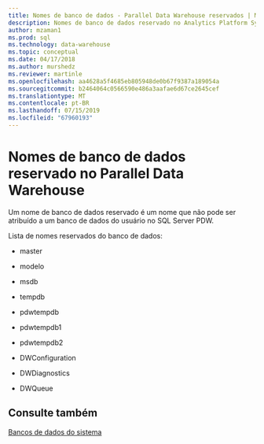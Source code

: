 ```yaml
---
title: Nomes de banco de dados - Parallel Data Warehouse reservados | Microsoft Docs
description: Nomes de banco de dados reservado no Analytics Platform System Parallel Data Warehouse.
author: mzaman1
ms.prod: sql
ms.technology: data-warehouse
ms.topic: conceptual
ms.date: 04/17/2018
ms.author: murshedz
ms.reviewer: martinle
ms.openlocfilehash: aa4628a5f4685eb805948de0b67f9387a189054a
ms.sourcegitcommit: b2464064c0566590e486a3aafae6d67ce2645cef
ms.translationtype: MT
ms.contentlocale: pt-BR
ms.lasthandoff: 07/15/2019
ms.locfileid: "67960193"
---
```

# <a name="reserved-database-names-in-parallel-data-warehouse"></a>Nomes de banco de dados reservado no Parallel Data Warehouse
Um nome de banco de dados reservado é um nome que não pode ser atribuído a um banco de dados do usuário no SQL Server PDW.  
  
Lista de nomes reservados do banco de dados:  
  
-   master  
  
-   modelo  
  
-   msdb  
  
-   tempdb  
  
-   pdwtempdb  
  
-   pdwtempdb1  
  
-   pdwtempdb2  
  
-   DWConfiguration  
  
-   DWDiagnostics  
  
-   DWQueue  
  
## <a name="see-also"></a>Consulte também  
<!-- MISSING LINKS 
[Database Administration &#40;SQL Server PDW&#41;](../sqlpdw/database-administration-sql-server-pdw.md)  
-->
[Bancos de dados do sistema](system-databases.md)  
  
